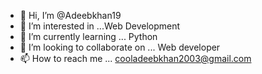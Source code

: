 - 👋 Hi, I’m @Adeebkhan19
- 👀 I’m interested in ...Web Development
- 🌱 I’m currently learning ... Python
- 💞️ I’m looking to collaborate on ... Web developer
- 📫 How to reach me ... cooladeebkhan2003@gmail.com

<!---
Adeebkhan19/Adeebkhan19 is a ✨ special ✨ repository because its `README.md` (this file) appears on your GitHub profile.
You can click the Preview link to take a look at your changes.
--->
